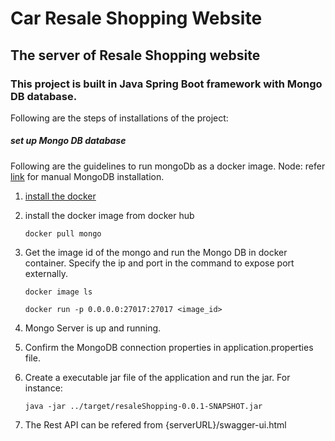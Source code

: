# Car Resale Shopping Website


## The server of Resale Shopping website

### This project is built in Java Spring Boot framework with Mongo DB database. ###

Following are the steps of installations of the project:

##### set up Mongo DB database #####

Following are the guidelines to run mongoDb as a docker image. 
Node: refer [link](https://docs.mongodb.com/manual/installation/) for manual MongoDB installation.

1. [install the docker](https://docs.docker.com/get-docker/)
2. install the docker image from docker hub

     `docker pull mongo`
    
3. Get the image id of the mongo and run the Mongo DB in docker container. 
    Specify the ip and port in the command to expose port externally. 

      `docker image ls`
 
     `docker run -p 0.0.0.0:27017:27017 <image_id>`
     
 4. Mongo Server is up and running.   
  
 5. Confirm the MongoDB connection properties in application.properties file.
 

 6. Create a executable jar file of the application and run the jar. For instance: 
  
     `java -jar ../target/resaleShopping-0.0.1-SNAPSHOT.jar `
     
 7. The  Rest API can be refered from {serverURL}/swagger-ui.html
     

     
   
